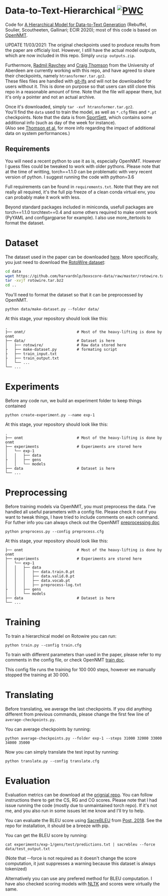 # Data-to-Text-Hierarchical [![PWC](https://img.shields.io/endpoint.svg?url=https://paperswithcode.com/badge/a-hierarchical-model-for-data-to-text/data-to-text-generation-on-rotowire)](https://paperswithcode.com/sota/data-to-text-generation-on-rotowire?p=a-hierarchical-model-for-data-to-text)

Code for [A Hierarchical Model for Data-to-Text Generation](https://arxiv.org/abs/1912.10011) (Rebuffel, Soulier, Scoutheeten, Gallinari; ECIR 2020); most of this code is based on [OpenNMT](https://github.com/OpenNMT/OpenNMT-py).

UPDATE 11/03/2021: The original checkpoints used to produce results from the 
paper are officialy lost. However, I still have the actual model outputs, which 
are now included in this repo. Simply `unzip outputs.zip`.

Furthermore, [Radmil Raychev][1] and [Craig Thomson][2] from the University of Aberdeen 
are currently working with this repo, and have agreed to share their checkpoints,
namely `htransformer.tar.gz2`.      
These files files are handled with [git-lfs](https://git-lfs.github.com/) and will not
be downloaded for users without it. This is done on purpose so that users can still clone
this repo in a reasonable amount of time. Note that the file will appear there, but it's
only a pointer and not an actual archive.

Once it's downloaded, simply `tar -xvf htransformer.tar.gz2`.  
You'll find the `data` used to train the model, as well as `*.cfg` files and
`*.pt` checkpoints. Note that the data is from [SportSett][3], which contains some 
additional info (such as day of the week for instance).  
(Also see [Thomson et al.][4] for more info regarding the impact of additional data
on system performances.)

[1]: https://github.com/radmilr
[2]: https://github.com/nlgcat
[3]: https://github.com/nlgcat/sport_sett_basketball
[4]: https://www.aclweb.org/anthology/2020.inlg-1.6/


## Requirements

You will need a recent python to use it as is, especially OpenNMT. However I guess files could be tweaked to work with older pythons. Please note that at the time of writting, torch==1.1.0 can be problematic with very recent version of python. I suggest running the code with python=3.6

Full requirements can be found in `requirements.txt`. Note that they are not really all required, it's the full pip freeze of a clean conda virtual env, you can probably make it work with less.

Beyond standard packages included in miniconda, usefull packages are torch==1.1.0 torchtext==0.4 and some others required to make onmt work (PyYAML and configargparse for example). I also use more_itertools to format the dataset.

# Dataset

The dataset used in the paper can be downloaded [here](https://github.com/harvardnlp/boxscore-data). More specifically, you just need to download the [RotoWire dataset](https://github.com/harvardnlp/boxscore-data/blob/master/rotowire.tar.bz2): 

```bash
cd data
wget https://github.com/harvardnlp/boxscore-data/raw/master/rotowire.tar.bz2
tar -xvjf rotowire.tar.bz2
cd ..
```

You'll need to format the dataset so that it can be preprocessed by OpenNMT.

`python data/make-dataset.py --folder data/`

At this stage, your repository should look like this:

```
.
├── onmt/                   	# Most of the heavy-lifting is done by onmt
├── data/   					# Dataset is here    
│	├── rotowire/				# Raw data stored here
├	├── make-dataset.py			# formating script
├	├── train_input.txt
├	├── train_output.txt
│	└── ...
└── ...
```

# Experiments

Before any code run, we build an experiment folder to keep things contained

`python create-experiment.py --name exp-1`

At this stage, your repository should look like this:

```
.
├── onmt		             	# Most of the heavy-lifting is done by onmt
├── experiments 	           	# Experiments are stored here
│	└── exp-1
│	│	├── data
├	│	├── gens
│	│	└── models
├── data						# Dataset is here
└── ...
```

# Preprocessing

Before training models via OpenNMT, you must preprocess the data. I've handled all useful parameters with a config file. Please check it out if you want to tweak things, I have tried to include comments on each command. For futher info you can always check out the OpenNMT [preprocessing doc](http://opennmt.net/OpenNMT-py/options/preprocess.html)

```
python preprocess.py --config preprocess.cfg
```

At this stage, your repository should look like this:

```
├── onmt		             	# Most of the heavy-lifting is done by onmt
├── experiments 	           	# Experiments are stored here
│	└── exp-1
│	│	├── data
│	│	│	├── data.train.0.pt
│	│	│	├── data.valid.0.pt
│	│	│	├── data.vocab.pt
│	│	│	├── preprocess-log.txt
├	│	├── gens
│	│	└── models
├── data						# Dataset is here
└── ...
```

# Training 

To train a hierarchical model on Rotowire you can run:

`python train.py --config train.cfg`

To train with different parameters than used in the paper, please refer to my comments in the config file, or check OpenNMT [train doc](http://opennmt.net/OpenNMT-py/options/train.html).

This config file runs the training for 100 000 steps, however we manually stopped the training at 30 000.

# Translating

Before translating, we average the last checkpoints. If you did anything different from previous commands, please change the first few line of `average-checkpoints.py`.

You can average checkpoints by running:

`python average-checkpoints.py --folder exp-1 --steps 31000 32000 33000 34000 35000`

Now you can simply translate the test input by running:

`python translate.py --config translate.cfg`

# Evaluation

Evaluation metrics can be download at the [orignial repo](https://github.com/harvardnlp/data2text). You can follow instructions there to get the CS, RG and CO scores. Please note that I had issue running the code (mostly due to unmaintained torch repo). If it's not me, and you also run in some issues let me know and I'll try to help.

You can evaluate the BLEU score using [SacreBLEU](https://github.com/mjpost/sacreBLEU) from [Post, 2018](aclweb.org/anthology/W18-6319). See the repo for installation, it should be a breeze with pip.

You can get the BLEU score by running:

`cat experiments/exp-1/gens/test/predictions.txt | sacrebleu --force data/test_output.txt`

(Note that --force is not required as it doesn't change the score computation, it just suppresses a warning because this dataset is always tokenized)

Alternatively you can use any prefered method for BLEU computation. I have also checked scoring models with [NLTK](aclweb.org/anthology/W18-6319) and scores were virtually the same.
